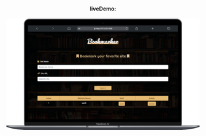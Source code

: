 <h4 align="center">  liveDemo: </h4>
<p align="center">
<img src="/image/Macbook-Air-127.0.0.1 (2).png"/>
</p>
